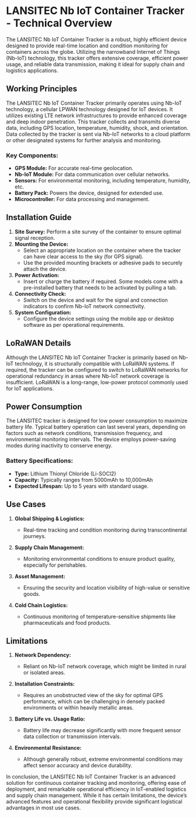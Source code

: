 # LANSITEC Nb IoT Container Tracker - Technical Overview

The LANSITEC Nb IoT Container Tracker is a robust, highly efficient device designed to provide real-time location and condition monitoring for containers across the globe. Utilizing the narrowband Internet of Things (Nb-IoT) technology, this tracker offers extensive coverage, efficient power usage, and reliable data transmission, making it ideal for supply chain and logistics applications.

## Working Principles

The LANSITEC Nb IoT Container Tracker primarily operates using Nb-IoT technology, a cellular LPWAN technology designed for IoT devices. It utilizes existing LTE network infrastructures to provide enhanced coverage and deep indoor penetration. This tracker collects and transmits diverse data, including GPS location, temperature, humidity, shock, and orientation. Data collected by the tracker is sent via Nb-IoT networks to a cloud platform or other designated systems for further analysis and monitoring.

### Key Components:
- **GPS Module:** For accurate real-time geolocation.
- **Nb-IoT Module:** For data communication over cellular networks.
- **Sensors:** For environmental monitoring, including temperature, humidity, etc.
- **Battery Pack:** Powers the device, designed for extended use.
- **Microcontroller:** For data processing and management.

## Installation Guide

1. **Site Survey:** Perform a site survey of the container to ensure optimal signal reception.
2. **Mounting the Device:**
   - Select an appropriate location on the container where the tracker can have clear access to the sky (for GPS signal).
   - Use the provided mounting brackets or adhesive pads to securely attach the device.
3. **Power Activation:** 
   - Insert or charge the battery if required. Some models come with a pre-installed battery that needs to be activated by pulling a tab.
4. **Connectivity Check:**
   - Switch on the device and wait for the signal and connection indicators to confirm Nb-IoT network connectivity.
5. **System Configuration:**
   - Configure the device settings using the mobile app or desktop software as per operational requirements.

## LoRaWAN Details

Although the LANSITEC Nb IoT Container Tracker is primarily based on Nb-IoT technology, it is structurally compatible with LoRaWAN systems. If required, the tracker can be configured to switch to LoRaWAN networks for operational redundancy in areas where Nb-IoT network coverage is insufficient. LoRaWAN is a long-range, low-power protocol commonly used for IoT applications.

## Power Consumption

The LANSITEC tracker is designed for low power consumption to maximize battery life. Typical battery operation can last several years, depending on factors such as network conditions, transmission frequency, and environmental monitoring intervals. The device employs power-saving modes during inactivity to conserve energy.

### Battery Specifications:
- **Type:** Lithium Thionyl Chloride (Li-SOCl2)
- **Capacity:** Typically ranges from 5000mAh to 10,000mAh
- **Expected Lifespan:** Up to 5 years with standard usage.

## Use Cases

1. **Global Shipping & Logistics:**
   - Real-time tracking and condition monitoring during transcontinental journeys.
  
2. **Supply Chain Management:**
   - Monitoring environmental conditions to ensure product quality, especially for perishables.

3. **Asset Management:**
   - Ensuring the security and location visibility of high-value or sensitive goods.

4. **Cold Chain Logistics:**
   - Continuous monitoring of temperature-sensitive shipments like pharmaceuticals and food products.

## Limitations

1. **Network Dependency:** 
   - Reliant on Nb-IoT network coverage, which might be limited in rural or isolated areas.
   
2. **Installation Constraints:**
   - Requires an unobstructed view of the sky for optimal GPS performance, which can be challenging in densely packed environments or within heavily metallic areas.

3. **Battery Life vs. Usage Ratio:**
   - Battery life may decrease significantly with more frequent sensor data collection or transmission intervals.

4. **Environmental Resistance:**
   - Although generally robust, extreme environmental conditions may affect sensor accuracy and device durability.

In conclusion, the LANSITEC Nb IoT Container Tracker is an advanced solution for continuous container tracking and monitoring, offering ease of deployment, and remarkable operational efficiency in IoT-enabled logistics and supply chain management. While it has certain limitations, the device’s advanced features and operational flexibility provide significant logistical advantages in most use cases.